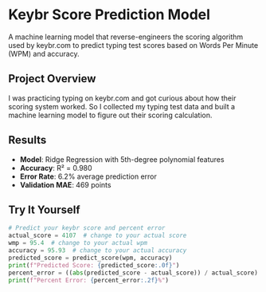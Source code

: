 # Keybr Score Prediction Model

A machine learning model that reverse-engineers the scoring algorithm used by keybr.com to predict typing test scores based on Words Per Minute (WPM) and accuracy.

## Project Overview

I was practicing typing on keybr.com and got curious about how their scoring system worked. So I collected my typing test data and built a machine learning model to figure out their scoring calculation. 

## Results

- **Model**: Ridge Regression with 5th-degree polynomial features
- **Accuracy**: R² = 0.980
- **Error Rate**: 6.2% average prediction error
- **Validation MAE**: 469 points

## Try It Yourself

```python
# Predict your keybr score and percent error
actual_score = 4107  # change to your actual score
wmp = 95.4  # change to your actual wpm
accuracy = 95.93  # change to your actual accuracy
predicted_score = predict_score(wpm, accuracy)
print(f"Predicted Score: {predicted_score:.0f}")
percent_error = ((abs(predicted_score - actual_score)) / actual_score) * 100
print(f"Percent Error: {percent_error:.2f}%")

